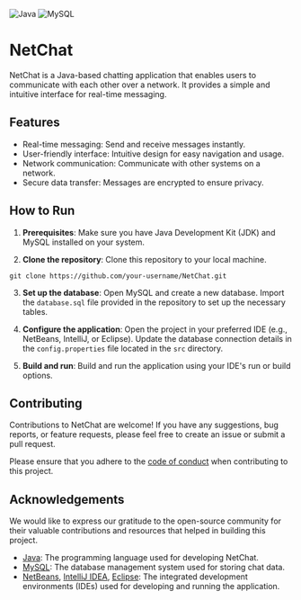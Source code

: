 ![Java](https://img.shields.io/badge/java-%23ED8B00.svg?style=for-the-badge&logo=openjdk&logoColor=white)
![MySQL](https://img.shields.io/badge/mysql-%2300f.svg?style=for-the-badge&logo=mysql&logoColor=white)

# NetChat

NetChat is a Java-based chatting application that enables users to communicate with each other over a network. It provides a simple and intuitive interface for real-time messaging.

## Features

- Real-time messaging: Send and receive messages instantly.
- User-friendly interface: Intuitive design for easy navigation and usage.
- Network communication: Communicate with other systems on a network.
- Secure data transfer: Messages are encrypted to ensure privacy.

## How to Run

1. **Prerequisites**: Make sure you have Java Development Kit (JDK) and MySQL installed on your system.

2. **Clone the repository**: Clone this repository to your local machine.

```
git clone https://github.com/your-username/NetChat.git
```


3. **Set up the database**: Open MySQL and create a new database. Import the `database.sql` file provided in the repository to set up the necessary tables.

4. **Configure the application**: Open the project in your preferred IDE (e.g., NetBeans, IntelliJ, or Eclipse). Update the database connection details in the `config.properties` file located in the `src` directory.

5. **Build and run**: Build and run the application using your IDE's run or build options.

## Contributing

Contributions to NetChat are welcome! If you have any suggestions, bug reports, or feature requests, please feel free to create an issue or submit a pull request. 

Please ensure that you adhere to the [code of conduct](CODE_OF_CONDUCT.md) when contributing to this project.

## Acknowledgements

We would like to express our gratitude to the open-source community for their valuable contributions and resources that helped in building this project.

- [Java](https://www.java.com/): The programming language used for developing NetChat.
- [MySQL](https://www.mysql.com/): The database management system used for storing chat data.
- [NetBeans](https://netbeans.org/), [IntelliJ IDEA](https://www.jetbrains.com/idea/), [Eclipse](https://www.eclipse.org/): The integrated development environments (IDEs) used for developing and running the application.






